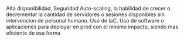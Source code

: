 Alta disponibilidad, Seguridad Auto-scaling, la habilidad de crecer o decrementar la cantidad de servidores o sesiones disponibles sin intervencion de personal humano. Uso de IaC. Uso de software o aplicaciones para deployar en prod con el minimo impacto, siendo mas eficiente de esa forma
